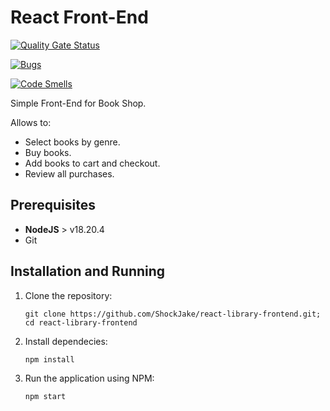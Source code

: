 # React Front-End

[![Quality Gate Status](https://sonarcloud.io/api/project_badges/measure?project=ShockJake_react-library-frontend&metric=alert_status)](https://sonarcloud.io/summary/new_code?id=ShockJake_react-library-frontend)

[![Bugs](https://sonarcloud.io/api/project_badges/measure?project=ShockJake_react-library-frontend&metric=bugs)](https://sonarcloud.io/summary/new_code?id=ShockJake_react-library-frontend)

[![Code Smells](https://sonarcloud.io/api/project_badges/measure?project=ShockJake_react-library-frontend&metric=code_smells)](https://sonarcloud.io/summary/new_code?id=ShockJake_react-library-frontend)

Simple Front-End for Book Shop.

Allows to:

- Select books by genre.
- Buy books.
- Add books to cart and checkout.
- Review all purchases.

## Prerequisites

- **NodeJS** > v18.20.4
- Git

## Installation and Running

1. Clone the repository:

   ```shell
   git clone https://github.com/ShockJake/react-library-frontend.git; cd react-library-frontend
   ```

2. Install dependecies:

   ```shell
   npm install
   ```

3. Run the application using NPM:

   ```shell
   npm start
   ```
